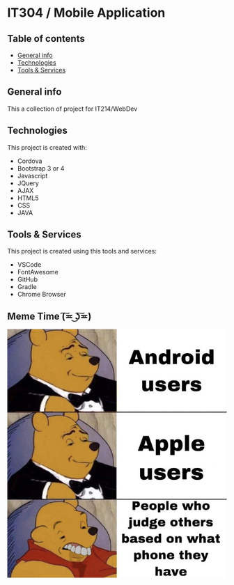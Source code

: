 # IT304 / Mobile Application

## Table of contents
* [General info](#general-info)
* [Technologies](#technologies)
* [Tools & Services](#Tools-&-Services)

## General info
This a collection of project for IT214/WebDev
	
## Technologies
This project is created with:
* Cordova
* Bootstrap 3 or 4
* Javascript
* JQuery
* AJAX
* HTML5
* CSS
* JAVA
	
## Tools & Services
This project is created using this tools and services:
* VSCode
* FontAwesome
* GitHub
* Gradle
* Chrome Browser

## Meme Time (͠≖ ͜ʖ͠≖)
![LOL](./t9n1peqgw6751.jpg)
